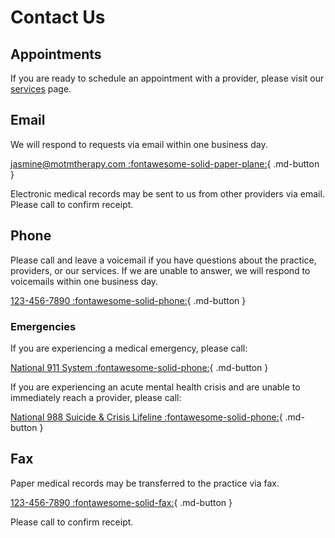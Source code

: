 # Contact Us

## Appointments

If you are ready to schedule an appointment with a provider, please visit our [services](services.md) page.

## Email

We will respond to requests via email within one business day.

[jasmine@motmtherapy.com :fontawesome-solid-paper-plane:](mailto:jasmine@motmtherapy.com){ .md-button }


Electronic medical records may be sent to us from other providers via email. Please call to confirm receipt.

## Phone

Please call and leave a voicemail if you have questions about the practice, providers, or our services.
If we are unable to answer, we will respond to voicemails within one business day.

[123-456-7890 :fontawesome-solid-phone:](tel:1234567890){ .md-button }

### Emergencies

If you are experiencing a medical emergency, please call:

[National 911 System :fontawesome-solid-phone:](tel:911){ .md-button }

If you are experiencing an acute mental health crisis and are unable to immediately reach a provider,
please call:

[National 988 Suicide & Crisis Lifeline :fontawesome-solid-phone:](tel:988){ .md-button }

## Fax

Paper medical records may be transferred to the practice via fax.

[123-456-7890 :fontawesome-solid-fax:](tel:1234567890){ .md-button }

Please call to confirm receipt.
